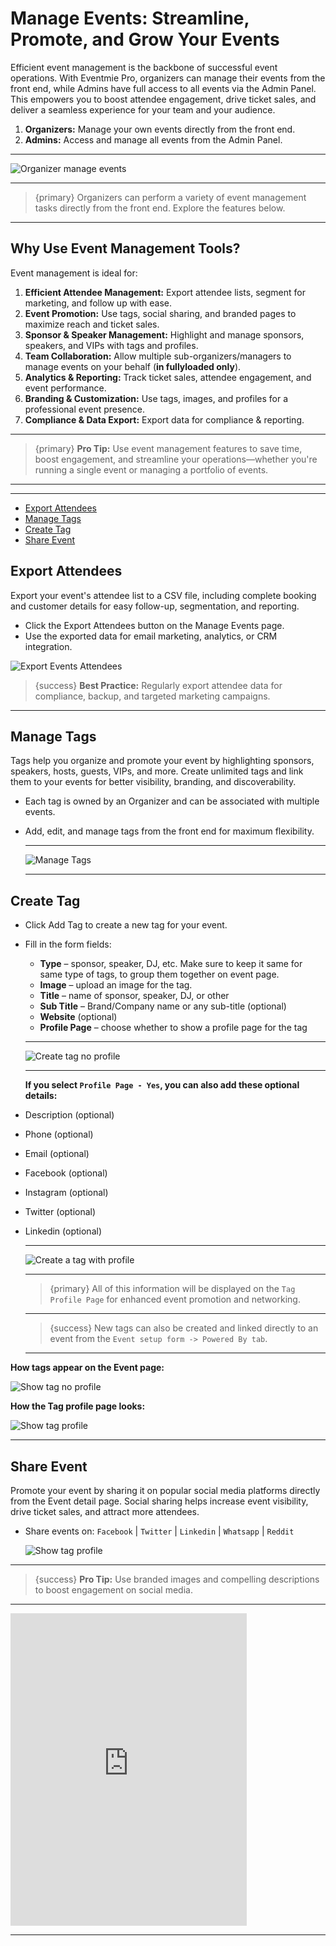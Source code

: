 # Manage Events: Streamline, Promote, and Grow Your Events

Efficient event management is the backbone of successful event operations. With Eventmie Pro, organizers can manage their events from the front end, while Admins have full access to all events via the Admin Panel. This empowers you to boost attendee engagement, drive ticket sales, and deliver a seamless experience for your team and your audience.

1. **Organizers:** Manage your own events directly from the front end.
2. **Admins:** Access and manage all events from the Admin Panel.

---

![Organizer manage events](/images/v3/Manage-events-page-image-9.webp "Organizer manage events")

---

>{primary} Organizers can perform a variety of event management tasks directly from the front end. Explore the features below.

---

## Why Use Event Management Tools?

Event management is ideal for:

1. **Efficient Attendee Management:** Export attendee lists, segment for marketing, and follow up with ease.
2. **Event Promotion:** Use tags, social sharing, and branded pages to maximize reach and ticket sales.
3. **Sponsor & Speaker Management:** Highlight and manage sponsors, speakers, and VIPs with tags and profiles.
4. **Team Collaboration:** Allow multiple sub-organizers/managers to manage events on your behalf (**in fullyloaded only**).
5. **Analytics & Reporting:** Track ticket sales, attendee engagement, and event performance.
6. **Branding & Customization:** Use tags, images, and profiles for a professional event presence.
7. **Compliance & Data Export:** Export data for compliance & reporting.

---

> {primary} **Pro Tip:** Use event management features to save time, boost engagement, and streamline your operations—whether you're running a single event or managing a portfolio of events.

---


---

- [Export Attendees](#Export-Attendees)
- [Manage Tags](#manage-tags)
- [Create Tag](#create-tag)
- [Share Event](#share-event)

<a name="Export-Attendees"></a>
## Export Attendees

Export your event's attendee list to a CSV file, including complete booking and customer details for easy follow-up, segmentation, and reporting.

- Click the <larecipe-button type="black" size="sm" rounded>Export Attendees</larecipe-button> button on the Manage Events page.
- Use the exported data for email marketing, analytics, or CRM integration.

![Export Events Attendees](/images/v2/ManageEventsImages/events-manage-export-csv.webp "Export Events Attendees")

> {success} **Best Practice:** Regularly export attendee data for compliance, backup, and targeted marketing campaigns.

---

<a name="manage-tags"></a>
## Manage Tags

Tags help you organize and promote your event by highlighting sponsors, speakers, hosts, guests, VIPs, and more. Create unlimited tags and link them to your events for better visibility, branding, and discoverability.

- Each tag is owned by an Organizer and can be associated with multiple events.
- Add, edit, and manage tags from the front end for maximum flexibility.

  ---

  ![Manage Tags](/images/v3/My-tags-preview-image-1.webp "Manage Tags")

  ---

<a name="create-tag"></a>
## Create Tag

- Click <larecipe-button type="secondary" size="sm" rounded>Add Tag</larecipe-button> to create a new tag for your event.
- Fill in the form fields:
  - **Type** – sponsor, speaker, DJ, etc. Make sure to keep it same for same type of tags, to group them together on event page.
  - **Image** – upload an image for the tag.
  - **Title** – name of sponsor, speaker, DJ, or other
  - **Sub Title** – Brand/Company name or any sub-title (optional)
  - **Website** (optional)
  - **Profile Page** – choose whether to show a profile page for the tag

  ---

  ![Create tag no profile](/images/v3/My-tags-edit-preview-image-2.webp "Create tag no profile")

  ---

  **If you select `Profile Page - Yes`, you can also add these optional details:**

- Description (optional)
- Phone (optional)
- Email (optional)
- Facebook (optional)
- Instagram (optional)
- Twitter (optional)
- Linkedin (optional)

  ---

  ![Create a tag with profile](/images/v3/My-tags-social-edit-preview-image-3.webp "Create a tag with profile")

  ---

  > {primary} All of this information will be displayed on the `Tag Profile Page` for enhanced event promotion and networking.

  ---

  > {success} New tags can also be created and linked directly to an event from the `Event setup form -> Powered By tab`.

  ---

**How tags appear on the Event page:**

![Show tag no profile](/images/v3/Live-preview-my-tags-event-image-6.webp "Show tag no profile")

**How the Tag profile page looks:**

![Show tag profile](/images/v3/How-to-Check-Sponsors-(Image-5).webp "Show tag profile")

---

<a name="share-event"></a>
## Share Event

Promote your event by sharing it on popular social media platforms directly from the Event detail page. Social sharing helps increase event visibility, drive ticket sales, and attract more attendees.

- Share events on: `Facebook` | `Twitter` | `Linkedin` | `Whatsapp` | `Reddit`

  ![Show tag profile](/images/v3/How-to-share-events-image-6.webp "Show tag profile")

---

> {success} **Pro Tip:** Use branded images and compelling descriptions to boost engagement on social media.

---

<iframe width="75%" height="500" src="https://www.youtube.com/embed/1nvzMrP1aEE?si=X9hMbTkY8-RI8s6J" title="YouTube video player" frameborder="0" allow="accelerometer; autoplay; clipboard-write; encrypted-media; gyroscope; picture-in-picture; web-share" allowfullscreen></iframe>

---
